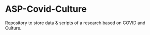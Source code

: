# ASP-Covid-Culture
Repository to store data &amp; scripts of a research based on COVID and Culture.
